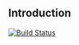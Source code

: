 ## Introduction

[![Build Status](https://travis-ci.org/optivem/csharp-commons-parsing.svg?branch=master)](https://travis-ci.org/optivem/csharp-commons-parsing)